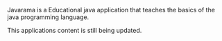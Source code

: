 Javarama is a Educational java application that teaches the basics of the java programming language. 

This applications content is still being updated.

